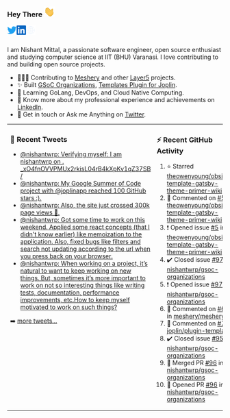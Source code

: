 ### Hey There <img src="./assets/wave.gif" width="25px">
<a href="http://urls.nishantwrp.com/github-to-twitter" target="_blank">
  <img align="left" alt="Nishant's Twitter" width="22px" src="./assets/twitter.svg" />
</a>
<a href="http://urls.nishantwrp.com/github-to-linkedin" target="_blank">
  <img align="left" alt="Nishant's LinkedIn" width="22px" src="./assets/linkedin.svg" />
</a>
<a href="http://urls.nishantwrp.com/github-to-site" target="_blank">
  <img align="left" alt="Nishant's Site" width="22px" src="./assets/globe.svg" />
</a>
<br /><br />

I am Nishant Mittal, a passionate software engineer, open source enthusiast and studying computer science at IIT (BHU) Varanasi. I love contributing to and building open source projects.

- 👨🏽‍💻 Contributing to [Meshery](https://meshery.io/) and other [Layer5](https://layer5.io/) projects.
- ✨ Built [GSoC Organizations](https://www.gsocorganizations.dev/), [Templates Plugin for Joplin](https://github.com/joplin/plugin-templates).
- 🌱 Learning GoLang, DevOps, and Cloud Native Computing.
- 🚀 Know more about my professional experience and achievements on [LinkedIn](http://urls.nishantwrp.com/github-to-linkedin).
- 💬 Get in touch or Ask me Anything on [Twitter](http://urls.nishantwrp.com/github-to-twitter).

<table><tr>
<td valign="top" width="50%">

### 📱 Recent Tweets
<!-- TWITTER:START -->
- [@nishantwrp: Verifying myself: I am nishantwrp on . _xO4fnOVVPMUx2rkisL04rB4kXpKv1qZ37SB /](https://rss.app/articles/cb4e791f6f6d729c074351566bd3a7c508111d6e1136a1e9c3ec930d979628d4f61eb1492ac7df6ef2a76a79de1c089063d268e1c71a7c1189)
- [@nishantwrp: My Google Summer of Code project with @joplinapp reached 100 GitHub stars :&rpar;.](https://rss.app/articles/cb4e791f6f6d729c074351566bd3a7c508111d6e1136a1e9c3ec930d979628d4f61eb1492ac7df6ef3aa6b7bd6120a9662dd69e3c4147d1c83)
- [@nishantwrp: Also, the site just crossed 300k page views 🎉.](https://rss.app/articles/cb4e791f6f6d729c074351566bd3a7c508111d6e1136a1e9c3ec930d979628d4f61eb1492ac7df6ef3a56275dd160e9360d661e8c51772108a)
- [@nishantwrp: Got some time to work on  this weekend. Applied some react concepts &lpar;that I didn&#39;t know earlier&rpar; like memoization to the application. Also, fixed bugs like filters and search not updating according to the url when you press back on your browser.](https://rss.app/articles/cb4e791f6f6d729c074351566bd3a7c508111d6e1136a1e9c3ec930d979628d4f61eb1492ac7df6ef3a56275dd150b9762d36ce8c2127d1483)
- [@nishantwrp: When working on a project, it’s natural to want to keep working on new things. But, sometimes it’s more important to work on not so interesting things like writing tests, documentation, performance improvements, etc.How to keep myself motivated to work on such things?](https://rss.app/articles/cb4e791f6f6d729c074351566bd3a7c508111d6e1136a1e9c3ec930d979628d4f61eb1492ac7df6ef3a56978dc1c079561dc6ae4ca147c1189)
<!-- TWITTER:END -->
➡️ [more tweets...](http://urls.nishantwrp.com/github-to-twitter)

</td>
<td valign="top" width="50%">

### ⚡ Recent GitHub Activity
<!--RECENT_ACTIVITY:start-->
1. ⭐ Starred [theowenyoung/obsidian-template-gatsby-theme-primer-wiki](https://github.com/theowenyoung/obsidian-template-gatsby-theme-primer-wiki)<br>
2. 💬 Commented on [#5](https://github.com/theowenyoung/obsidian-template-gatsby-theme-primer-wiki/issues/5#issuecomment-1454771121) in [theowenyoung/obsidian-template-gatsby-theme-primer-wiki](https://github.com/theowenyoung/obsidian-template-gatsby-theme-primer-wiki)<br>
3. ❗️ Opened issue [#5](https://github.com/theowenyoung/obsidian-template-gatsby-theme-primer-wiki/issues/5) in [theowenyoung/obsidian-template-gatsby-theme-primer-wiki](https://github.com/theowenyoung/obsidian-template-gatsby-theme-primer-wiki)<br>
4. ✔️ Closed issue [#97](https://github.com/nishantwrp/gsoc-organizations/issues/97) in [nishantwrp/gsoc-organizations](https://github.com/nishantwrp/gsoc-organizations)<br>
5. ❗️ Opened issue [#97](https://github.com/nishantwrp/gsoc-organizations/issues/97) in [nishantwrp/gsoc-organizations](https://github.com/nishantwrp/gsoc-organizations)<br>
6. 💬 Commented on [#6480](https://github.com/meshery/meshery/issues/6480#issuecomment-1445430830) in [meshery/meshery](https://github.com/meshery/meshery)<br>
7. 💬 Commented on [#70](https://github.com/joplin/plugin-templates/issues/70#issuecomment-1445425180) in [joplin/plugin-templates](https://github.com/joplin/plugin-templates)<br>
8. ✔️ Closed issue [#95](https://github.com/nishantwrp/gsoc-organizations/issues/95) in [nishantwrp/gsoc-organizations](https://github.com/nishantwrp/gsoc-organizations)<br>
9. 🎉 Merged PR [#96](https://github.com/nishantwrp/gsoc-organizations/pull/96) in [nishantwrp/gsoc-organizations](https://github.com/nishantwrp/gsoc-organizations)<br>
10. 💪 Opened PR [#96](https://github.com/nishantwrp/gsoc-organizations/pull/96) in [nishantwrp/gsoc-organizations](https://github.com/nishantwrp/gsoc-organizations)<br>
<!--RECENT_ACTIVITY:end-->

</td>
</tr></table>
